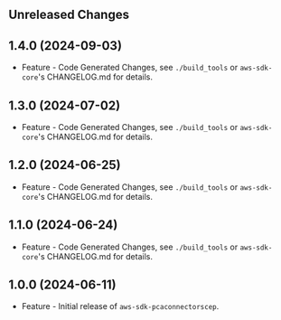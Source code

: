 Unreleased Changes
------------------

1.4.0 (2024-09-03)
------------------

* Feature - Code Generated Changes, see `./build_tools` or `aws-sdk-core`'s CHANGELOG.md for details.

1.3.0 (2024-07-02)
------------------

* Feature - Code Generated Changes, see `./build_tools` or `aws-sdk-core`'s CHANGELOG.md for details.

1.2.0 (2024-06-25)
------------------

* Feature - Code Generated Changes, see `./build_tools` or `aws-sdk-core`'s CHANGELOG.md for details.

1.1.0 (2024-06-24)
------------------

* Feature - Code Generated Changes, see `./build_tools` or `aws-sdk-core`'s CHANGELOG.md for details.

1.0.0 (2024-06-11)
------------------

* Feature - Initial release of `aws-sdk-pcaconnectorscep`.

